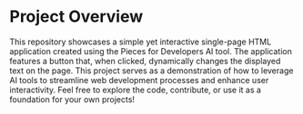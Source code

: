 # Project Overview

This repository showcases a simple yet interactive single-page HTML application created using the Pieces for Developers AI tool. The application features a button that, when clicked, dynamically changes the displayed text on the page. This project serves as a demonstration of how to leverage AI tools to streamline web development processes and enhance user interactivity. Feel free to explore the code, contribute, or use it as a foundation for your own projects!
